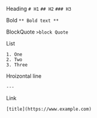 Heading 
`# H1`
`## H2`
`### H3`

Bold 
`** Bold text **`

BlockQuote
`>block Quote`

List
```
1. One
2. Two
3. Three
```

Hroizontal line 

`---`

Link 

`[title](https://www.example.com)`
